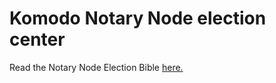 # Komodo Notary Node election center

Read the Notary Node Election Bible [here.](https://github.com/KomodoPlatform/dPoW/blob/dev/doc/bible.md)
